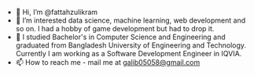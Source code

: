 - 👋 Hi, I’m @fattahzulikram
- 👀 I’m interested data science, machine learning, web development and so on. I had a hobby of game development but had to drop it.
- 🌱 I studied Bachelor's in Computer Science and Engineering and graduated from Bangladesh University of Engineering and Technology. Currently I am working as a Software Development Engineer in IQVIA.
- 📫 How to reach me - mail me at galib05058@gmail.com

<!---
fattahzulikram/fattahzulikram is a ✨ special ✨ repository because its `README.md` (this file) appears on your GitHub profile.
You can click the Preview link to take a look at your changes.
--->
